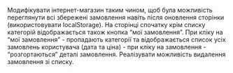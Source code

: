 Модифікувати інтернет-магазин таким чином, щоб була можливість переглянути всі збережені замовлення навіть після оновлення сторінки (використовувати localStorage).
На сторінці спочатку крім списку категорій відображається також кнопка “мої замовлення”.
При кліку на “мої замовлення” - пропадають категорії та відображається список усіх замовлень користувача (дата та ціна) - при кліку на замовлення - “розгортаються” деталі замовлення.
Реалізувати можливість видалення замовлення зі списку.